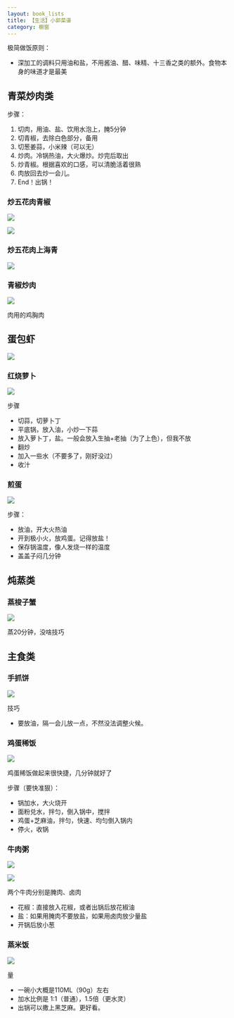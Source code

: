 ```yaml
---
layout: book_lists
title: 【生活】小郭菜谱
category: 橱窗
---
```




极简做饭原则：
- 深加工的调料只用油和盐，不用酱油、醋、味精、十三香之类的额外。食物本身的味道才是最美



## 青菜炒肉类


步骤：
1. 切肉，用油、盐、饮用水泡上，腌5分钟
2. 切青椒，去除白色部分，备用
3. 切葱姜蒜，小米辣（可以无）
4. 炒肉。冷锅热油，大火爆炒。炒完后取出
5. 炒青椒。根据喜欢的口感，可以清脆活着很熟
6. 肉放回去炒一会儿。
7. End！出锅！


### 炒五花肉青椒

![](/pictures_for_blog/cook/炒五花肉青椒2.jpeg)


![](/pictures_for_blog/cook/炒五花肉青椒.jpeg)





### 炒五花肉上海青


![](/pictures_for_blog/cook/炒五花肉上海青.jpeg)



### 青椒炒肉


![](/pictures_for_blog/cook/青椒炒肉.jpeg)

肉用的鸡胸肉




## 蛋包虾


![](/pictures_for_blog/cook/虾包饭.jpeg)


### 红烧萝卜

![](/pictures_for_blog/cook/红烧萝卜.jpeg)

步骤
- 切蒜，切萝卜丁
- 平底锅，放入油，小炒一下蒜
- 放入萝卜丁，盐。一般会放入生抽+老抽（为了上色），但我不放
- 翻炒
- 加入一些水（不要多了，刚好没过）
- 收汁


### 煎蛋

![](/pictures_for_blog/cook/煎蛋.jpeg)

步骤：
- 放油，开大火热油
- 开到极小火，放鸡蛋。记得放盐！
- 保存锅温度，像人发烧一样的温度
- 盖盖子闷几分钟






## 炖蒸类

### 蒸梭子蟹

![](/pictures_for_blog/cook/蒸梭子蟹.jpeg)

蒸20分钟，没啥技巧


## 主食类

### 手抓饼


![](/pictures_for_blog/cook/手抓饼.jpeg)

技巧
- 要放油，隔一会儿放一点，不然没法调整火候。



### 鸡蛋稀饭


![](/pictures_for_blog/cook/炒五花肉青椒.jpeg)

鸡蛋稀饭做起来很快捷，几分钟就好了


步骤（要快准狠）：
- 锅加水，大火烧开
- 面粉兑水，拌匀，倒入锅中，搅拌
- 鸡蛋+芝麻油，拌匀，快速、均匀倒入锅内
- 停火，收锅




### 牛肉粥


![](/pictures_for_blog/cook/牛肉粥1.JPG)

![](/pictures_for_blog/cook/牛肉粥2.jpeg)


两个牛肉分别是腌肉、卤肉
- 花椒：直接放入花椒，或者出锅后放花椒油
- 盐：如果用腌肉不要放盐，如果用卤肉放少量盐
- 开锅后放小葱





### 蒸米饭

![](/pictures_for_blog/cook/蒸米饭.jpeg)

量
- 一碗小大概是110ML（90g）左右
- 加水比例是 1:1（普通），1.5倍（更水灵）
- 出锅可以撒上黑芝麻。更好看。
